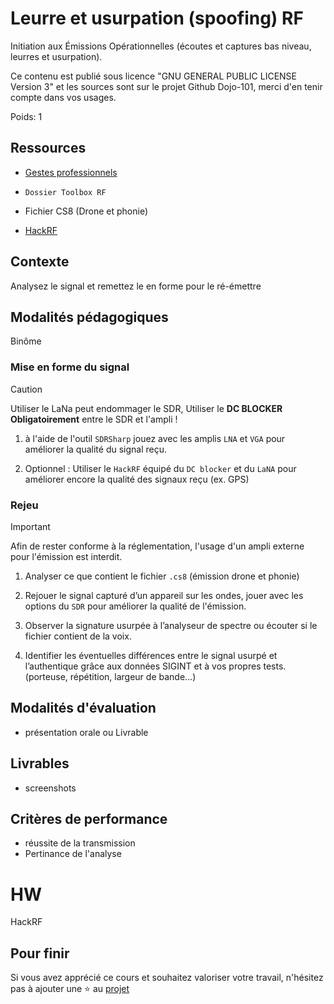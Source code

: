 # Leurre et usurpation (spoofing) RF

Initiation aux Émissions Opérationnelles (écoutes et captures bas niveau, leurres et usurpation).

Ce contenu est publié sous licence "GNU GENERAL PUBLIC LICENSE Version 3" et les sources sont sur le projet Github Dojo-101, merci d'en tenir compte dans vos usages.

Poids: 1

## Ressources


* [Gestes professionnels](https://github.com/Aif4thah/Dojo-101)

* `Dossier Toolbox RF`

* Fichier CS8 (Drone et phonie)

* [HackRF](https://greatscottgadgets.com/hackrf/one/)


## Contexte

Analysez le signal et remettez le en forme pour le ré-émettre



## Modalités pédagogiques

Binôme


### Mise en forme du signal

> [!CAUTION]
> Utiliser le LaNa peut endommager le SDR, Utiliser le **DC BLOCKER Obligatoirement** entre le SDR et l'ampli !

1. à l'aide de l'outil `SDRSharp` jouez avec les amplis `LNA` et `VGA` pour améliorer la qualité du signal reçu.

2. Optionnel : Utiliser le `HackRF` équipé du `DC blocker` et du `LaNA` pour améliorer encore la qualité des signaux reçu (ex. GPS)


### Rejeu

> [!IMPORTANT] 
> Afin de rester conforme à la réglementation, l'usage d'un ampli externe pour l'émission est interdit.

1. Analyser ce que contient le fichier `.cs8` (émission drone et phonie)

2. Rejouer le signal capturé d’un appareil sur les ondes, jouer avec les options du `SDR` pour améliorer la qualité de l'émission.

3. Observer la signature usurpée à l’analyseur de spectre ou écouter si le fichier contient de la voix.

4. Identifier les éventuelles différences entre le signal usurpé et l’authentique grâce aux données SIGINT et à vos propres tests. (porteuse, répétition, largeur de bande…)


## Modalités d'évaluation

* présentation orale ou Livrable

## Livrables

* screenshots

## Critères de performance

* réussite de la transmission
* Pertinance de l'analyse

# HW

HackRF

## Pour finir

Si vous avez apprécié ce cours et souhaitez valoriser votre travail, n'hésitez pas à ajouter une ⭐ au [projet](https://github.com/Aif4thah/Dojo-101)